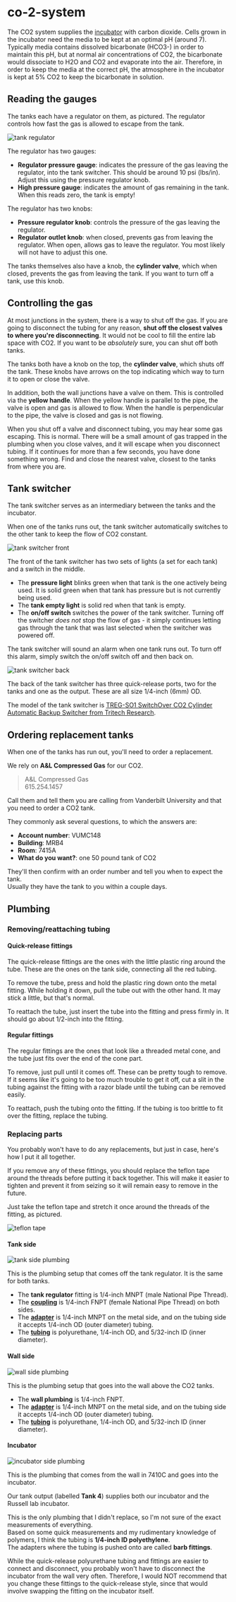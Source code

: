 # co-2-system

The CO2 system supplies the [incubator](https://github.com/moorelabvanderbilt/moorelabwiki/tree/98d9c43e779d8205afd02a9948443bf49c9a4a16/incubator-system/README.md) with carbon dioxide. Cells grown in the incubator need the media to be kept at an optimal pH \(around 7\). Typically media contains dissolved bicarbonate \(HCO3-\) in order to maintain this pH, but at normal air concentrations of CO2, the bicarbonate would dissociate to H2O and CO2 and evaporate into the air. Therefore, in order to keep the media at the correct pH, the atmosphere in the incubator is kept at 5% CO2 to keep the bicarbonate in solution.

## Reading the gauges

The tanks each have a regulator on them, as pictured. The regulator controls how fast the gas is allowed to escape from the tank.

![tank regulator](.gitbook/assets/co-2-system-00006-a.jpg)

The regulator has two gauges:

* **Regulator pressure gauge**: indicates the pressure of the gas leaving the regulator, into the tank switcher. This should be around 10 psi \(lbs/in\). Adjust this using the pressure regulator knob.  
* **High pressure gauge**: indicates the amount of gas remaining in the tank. When this reads zero, the tank is empty!

The regulator has two knobs:

* **Pressure regulator knob**: controls the pressure of the gas leaving the regulator.
* **Regulator outlet knob**: when closed, prevents gas from leaving the regulator. When open, allows gas to leave the regulator. You most likely will not have to adjust this one.

The tanks themselves also have a knob, the **cylinder valve**, which when closed, prevents the gas from leaving the tank. If you want to turn off a tank, use this knob.

## Controlling the gas

At most junctions in the system, there is a way to shut off the gas. If you are going to disconnect the tubing for any reason, **shut off the closest valves to where you're disconnecting**. It would not be cool to fill the entire lab space with CO2. If you want to be _absolutely_ sure, you can shut off both tanks.

The tanks both have a knob on the top, the **cylinder valve**, which shuts off the tank. These knobs have arrows on the top indicating which way to turn it to open or close the valve.

In addition, both the wall junctions have a valve on them. This is controlled via the **yellow handle**. When the yellow handle is parallel to the pipe, the valve is open and gas is allowed to flow. When the handle is perpendicular to the pipe, the valve is closed and gas is not flowing.

When you shut off a valve and disconnect tubing, you may hear some gas escaping. This is normal. There will be a small amount of gas trapped in the plumbing when you close valves, and it will escape when you disconnect tubing. If it continues for more than a few seconds, you have done something wrong. Find and close the nearest valve, closest to the tanks from where you are.

## Tank switcher

The tank switcher serves as an intermediary between the tanks and the incubator.

When one of the tanks runs out, the tank switcher automatically switches to the other tank to keep the flow of CO2 constant.

![tank switcher front](.gitbook/assets/co-2-system-00010-a.jpeg)

The front of the tank switcher has two sets of lights \(a set for each tank\) and a switch in the middle.

* The **pressure light** blinks green when that tank is the one actively being used. It is solid green when that tank has pressure but is not currently being used.
* The **tank empty light** is solid red when that tank is empty.
* The **on/off switch** switches the power of the tank switcher. Turning off the switcher _does not_ stop the flow of gas - it simply continues letting gas through the tank that was last selected when the switcher was powered off.

The tank switcher will sound an alarm when one tank runs out. To turn off this alarm, simply switch the on/off switch off and then back on.

![tank switcher back](.gitbook/assets/co-2-system-00008-a.jpeg)

The back of the tank switcher has three quick-release ports, two for the tanks and one as the output. These are all size 1/4-inch \(6mm\) OD.

The model of the tank switcher is [TREG-SO1 SwitchOver CO2 Cylinder Automatic Backup Switcher from Tritech Research](http://www.tritechresearch.com/TREG-SO1.html).

## Ordering replacement tanks

When one of the tanks has run out, you'll need to order a replacement.

We rely on **A&L Compressed Gas** for our CO2.

> A&L Compressed Gas  
> 615.254.1457

Call them and tell them you are calling from Vanderbilt University and that you need to order a CO2 tank.

They commonly ask several questions, to which the answers are:

* **Account number**: VUMC148
* **Building**: MRB4
* **Room**: 7415A
* **What do you want?**: one 50 pound tank of CO2

They'll then confirm with an order number and tell you when to expect the tank.  
Usually they have the tank to you within a couple days.

## Plumbing

### Removing/reattaching tubing

#### Quick-release fittings

The quick-release fittings are the ones with the little plastic ring around the tube. These are the ones on the tank side, connecting all the red tubing.

To remove the tube, press and hold the plastic ring down onto the metal fitting. While holding it down, pull the tube out with the other hand. It may stick a little, but that's normal.

To reattach the tube, just insert the tube into the fitting and press firmly in. It should go about 1/2-inch into the fitting.

#### Regular fittings

The regular fittings are the ones that look like a threaded metal cone, and the tube just fits over the end of the cone part.

To remove, just pull until it comes off. These can be pretty tough to remove. If it seems like it's going to be too much trouble to get it off, cut a slit in the tubing against the fitting with a razor blade until the tubing can be removed easily.

To reattach, push the tubing onto the fitting. If the tubing is too brittle to fit over the fitting, replace the tubing.

### Replacing parts

You probably won't have to do any replacements, but just in case, here's how I put it all together.

If you remove any of these fittings, you should replace the teflon tape around the threads before putting it back together. This will make it easier to tighten and prevent it from seizing so it will remain easy to remove in the future.

Just take the teflon tape and stretch it once around the threads of the fitting, as pictured.

![teflon tape](.gitbook/assets/co-2-system-00007.jpg)

#### Tank side

![tank side plumbing](.gitbook/assets/co-2-system-00012-a.jpeg)

This is the plumbing setup that comes off the tank regulator. It is the same for both tanks.

* The **tank regulator** fitting is 1/4-inch MNPT \(male National Pipe Thread\).
* The [**coupling**](https://www.grainger.com/product/GRAINGER-APPROVED-Brass-Coupling-46M499) is 1/4-inch FNPT \(female National Pipe Thread\) on both sides.
* The [**adapter**](https://www.grainger.com/product/SMC-1-4-Brass-Male-Adapter-36X027) is 1/4-inch MNPT on the metal side, and on the tubing side it accepts 1/4-inch OD \(outer diameter\) tubing.
* The [**tubing**](https://www.grainger.com/product/GRAINGER-APPROVED-50-ft-Extruded-Polyurethane-2LZF8) is polyurethane, 1/4-inch OD, and 5/32-inch ID \(inner diameter\).

#### Wall side

![wall side plumbing](.gitbook/assets/co-2-system-00013-a.jpeg)

This is the plumbing setup that goes into the wall above the CO2 tanks.

* The **wall plumbing** is 1/4-inch FNPT.
* The [**adapter**](https://www.grainger.com/product/SMC-1-4-Brass-Male-Adapter-36X027) is 1/4-inch MNPT on the metal side, and on the tubing side it accepts 1/4-inch OD \(outer diameter\) tubing.
* The [**tubing**](https://www.grainger.com/product/GRAINGER-APPROVED-50-ft-Extruded-Polyurethane-2LZF8) is polyurethane, 1/4-inch OD, and 5/32-inch ID \(inner diameter\).

#### Incubator

![incubator side plumbing](.gitbook/assets/co-2-system-00011.jpg)

This is the plumbing that comes from the wall in 7410C and goes into the incubator.

Our tank output \(labelled **Tank 4**\) supplies both our incubator and the Russell lab incubator.

This is the only plumbing that I didn't replace, so I'm not sure of the exact measurements of everything.  
Based on some quick measurements and my rudimentary knowledge of polymers, I think the tubing is **1/4-inch ID polyethylene**.  
The adapters where the tubing is pushed onto are called **barb fittings**.

While the quick-release polyurethane tubing and fittings are easier to connect and disconnect, you probably won't have to disconnect the incubator from the wall very often. Therefore, I would NOT recommend that you change these fittings to the quick-release style, since that would involve swapping the fitting on the incubator itself.

